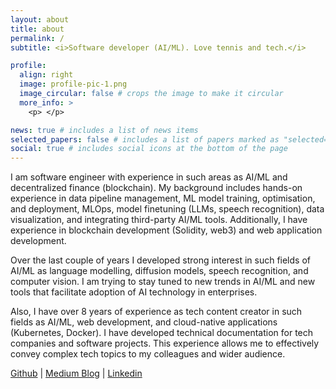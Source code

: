 ```yaml
---
layout: about
title: about
permalink: /
subtitle: <i>Software developer (AI/ML). Love tennis and tech.</i>

profile:
  align: right
  image: profile-pic-1.png
  image_circular: false # crops the image to make it circular
  more_info: >
    <p> </p>

news: true # includes a list of news items
selected_papers: false # includes a list of papers marked as "selected={true}"
social: true # includes social icons at the bottom of the page
---
```


I am software engineer with experience in such areas as AI/ML and decentralized finance (blockchain). My background includes hands-on experience in data pipeline management, ML model training, optimisation, and deployment, MLOps, model finetuning (LLMs, speech recognition), data visualization, and integrating third-party AI/ML tools. Additionally, I have experience in blockchain development (Solidity, web3) and web application development.

Over the last couple of years I developed strong interest in such fields of AI/ML as language modelling, diffusion models, speech recognition, and computer vision. I am trying to stay tuned to new trends in AI/ML and new tools that facilitate adoption of AI technology in enterprises.

Also, I have over 8 years of experience as tech content creator in such fields as AI/ML, web development, and cloud-native applications (Kubernetes, Docker). I have developed technical documentation for tech companies and software projects. This experience allows me to effectively convey complex tech topics to my colleagues and wider audience.

[Github](https://github.com/golkir) \| [Medium Blog](https://medium.com/@kirill_86245) \| [Linkedin](https://www.linkedin.com/in/kirillgoltsman/) 



